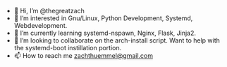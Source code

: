 - 👋 Hi, I’m @thegreatzach
- 👀 I’m interested in Gnu/Linux, Python Development, Systemd, Webdevelopment.
- 🌱 I’m currently learning systemd-nspawn, Nginx, Flask, Jinja2.
- 💞️ I’m looking to collaborate on the arch-install script. Want to help with the systemd-boot instillation portion.
- 📫 How to reach me zachthuemmel@gmail.com
